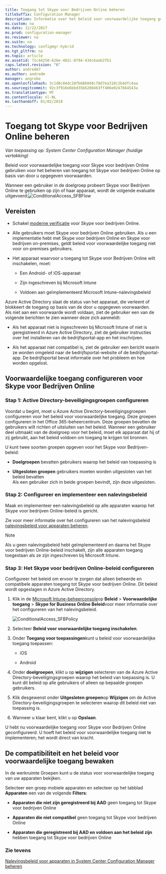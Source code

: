 ```yaml
---
title: Toegang tot Skype voor Bedrijven Online beheren
titleSuffix: Configuration Manager
description: Informatie over het beleid voor voorwaardelijke toegang gebruiken voor het beheren van toegang tot Skype voor bedrijven Online.
ms.custom: na
ms.date: 12/22/2017
ms.prod: configuration-manager
ms.reviewer: na
ms.suite: na
ms.technology: configmgr-hybrid
ms.tgt_pltfrm: na
ms.topic: article
ms.assetid: 71c44250-626e-482c-8794-434c6aeb2fb1
caps.latest.revision: "6"
author: andredm7
ms.author: andredm
manager: angrobe
ms.openlocfilehash: 3c1d0c84dc28fb886048cf8d7ea310c2b4dfc4aa
ms.sourcegitcommit: 92c3f916e6bbd35b6208463ff406e0247664543a
ms.translationtype: MT
ms.contentlocale: nl-NL
ms.lasthandoff: 01/02/2018
---
```

# <a name="manage-skype-for-business-online-access"></a>Toegang tot Skype voor Bedrijven Online beheren

*Van toepassing op: System Center Configuration Manager (huidige vertakking)*


Beleid voor voorwaardelijke toegang voor Skype voor bedrijven Online gebruiken voor het beheren van toegang tot Skype voor bedrijven Online op basis van door u opgegeven voorwaarden.  


 Wanneer een gebruiker in de doelgroep probeert Skype voor Bedrijven Online te gebruiken op zijn of haar apparaat, wordt de volgende evaluatie uitgevoerd:![ConditionalAccess&#95;SFBFlow](media/ConditionalAccess_SFBFlow.png)  

## <a name="prerequisites"></a>Vereisten  

-   Schakel [moderne verificatie](https://aka.ms/SkypeModernAuth) voor Skype voor bedrijven Online.   

-   Alle gebruikers moet Skype voor bedrijven Online gebruiken. Als u een implementatie hebt met Skype voor bedrijven Online en Skype voor bedrijven on-premises, geldt beleid voor voorwaardelijke toegang niet voor on-premises gebruikers.  

-   Het apparaat waarvoor u toegang tot Skype voor Bedrijven Online wilt inschakelen, moet:  

    -   Een Android- of iOS-apparaat

    -   Zijn ingeschreven bij Microsoft Intune

    -   Voldoen aan geïmplementeerd Microsoft Intune-nalevingsbeleid

 Azure Active Directory slaat de status van het apparaat, die verleent of blokkeert de toegang op basis van de door u opgegeven voorwaarden.  
Als niet aan een voorwaarde wordt voldaan, ziet de gebruiker een van de volgende berichten te zien wanneer deze zich aanmeldt:  

-   Als het apparaat niet is ingeschreven bij Microsoft Intune of niet is geregistreerd in Azure Active Directory, ziet de gebruiker instructies over het installeren van de bedrijfsportal-app en het inschrijven.  

-   Als het apparaat niet compatibel is, ziet de gebruiker een bericht waarin ze worden omgeleid naar de bedrijfsportal-website of de bedrijfsportal-app. De bedrijfsportal bevat informatie over het probleem en hoe worden opgelost.  

## <a name="configure-conditional-access-for-skype-for-business-online"></a>Voorwaardelijke toegang configureren voor Skype voor Bedrijven Online  

### <a name="step-1-configure-active-directory-security-groups"></a>Stap 1: Active Directory-beveiligingsgroepen configureren  
 Voordat u begint, moet u Azure Active Directory-beveiligingsgroepen configureren voor het beleid voor voorwaardelijke toegang. Deze groepen configureren in het Office 365-beheercentrum. Deze groepen bevatten de gebruikers wilt richten of uitsluiten van het beleid. Wanneer een gebruiker deel uitmaakt van de doelgroep voor het beleid, moet elk apparaat dat hij of zij gebruikt, aan het beleid voldoen om toegang te krijgen tot bronnen.  

 U kunt twee soorten groepen opgeven voor het Skype voor Bedrijven-beleid:  

-   **Doelgroepen** bevatten gebruikers waarop het beleid van toepassing is  

-   **Uitgesloten groepen** gebruikers moeten worden uitgesloten van het beleid bevatten  
    Als een gebruiker zich in beide groepen bevindt, zijn deze uitgesloten.  

### <a name="step-2-configure-and-deploy-a-compliance-policy"></a>Stap 2: Configureer en implementeer een nalevingsbeleid  
 Maak en implementeer een nalevingsbeleid op alle apparaten waarop het Skype voor bedrijven Online-beleid is gericht.  

 Zie voor meer informatie over het configureren van het nalevingsbeleid [nalevingsbeleid voor apparaten beheren](../../protect/deploy-use/device-compliance-policies.md).  

> [!NOTE]  
>  Als u geen nalevingsbeleid hebt geïmplementeerd en daarna het Skype voor bedrijven Online-beleid inschakelt, zijn alle apparaten toegang toegestaan als ze zijn ingeschreven bij Microsoft Intune.  


### <a name="step-3-configure-the-skype-for-business-online-policy"></a>Stap 3: Het Skype voor bedrijven Online-beleid configureren  
 Configureer het beleid om ervoor te zorgen dat alleen beheerde en compatibele apparaten toegang tot Skype voor bedrijven Online. Dit beleid wordt opgeslagen in Azure Active Directory.  

1.  Klik in de [Microsoft Intune-beheerconsole](https://manage.microsoft.com)op **Beleid** > **Voorwaardelijke toegang** > **Skype for Business Online Beleid**voor meer informatie over het configureren van het nalevingsbeleid.  

     ![ConditionalAccess&#95;SFBPolicy](media/ConditionalAccess_SFBPolicy.png)  

2.  Selecteer **Beleid voor voorwaardelijke toegang inschakelen**.  

3.  Onder **Toegang voor toepassingen**kunt u beleid voor voorwaardelijke toegang toepassen:  

    -   iOS  

    -   Android  

4.  Onder **doelgroepen**, klikt u op **wijzigen** selecteren van de Azure Active Directory-beveiligingsgroepen waarop het beleid van toepassing is. U kunt dit beleid op alle gebruikers of alleen op bepaalde groepen gebruikers.  

5.  Klik desgewenst onder **Uitgesloten groepen**op **Wijzigen** om de Active Directory-beveiligingsgroepen te selecteren waarop dit beleid niet van toepassing is.  

6.  Wanneer u klaar bent, klikt u op **Opslaan**.  

 U hebt nu voorwaardelijke toegang voor Skype voor Bedrijven Online geconfigureerd. U hoeft het beleid voor voorwaardelijke toegang niet te implementeren; het wordt direct van kracht.  

## <a name="monitor-the-compliance-and-conditional-access-policies"></a>De compatibiliteit en het beleid voor voorwaardelijke toegang bewaken  
 In de werkruimte Groepen kunt u de status voor voorwaardelijke toegang van uw apparaten bekijken.  

 Selecteer een groep mobiele apparaten en selecteer op het tabblad **Apparaten** een van de volgende **Filters**:  

-   **Apparaten die niet zijn geregistreerd bij AAD** geen toegang tot Skype voor bedrijven Online

-   **Apparaten die niet compatibel** geen toegang tot Skype voor bedrijven Online  

-   **Apparaten die geregistreerd bij AAD en voldoen aan het beleid zijn** hebben toegang tot Skype voor bedrijven Online  

### <a name="see-also"></a>Zie tevens  

 [Nalevingsbeleid voor apparaten in System Center Configuration Manager beheren](../../protect/deploy-use/device-compliance-policies.md)
